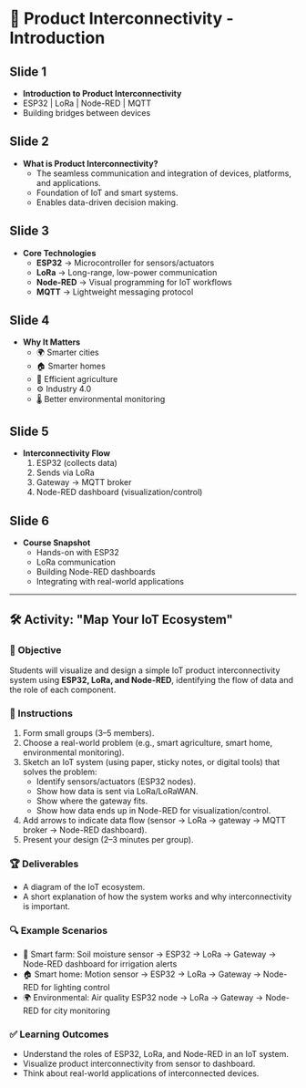 # 📘 Product Interconnectivity - Introduction

## Slide 1
- **Introduction to Product Interconnectivity**
- ESP32 | LoRa | Node-RED | MQTT
- Building bridges between devices

## Slide 2
- **What is Product Interconnectivity?**
  - The seamless communication and integration of devices, platforms, and applications.
  - Foundation of IoT and smart systems.
  - Enables data-driven decision making.

## Slide 3
- **Core Technologies**
  - **ESP32** → Microcontroller for sensors/actuators
  - **LoRa** → Long-range, low-power communication
  - **Node-RED** → Visual programming for IoT workflows
  - **MQTT** → Lightweight messaging protocol

## Slide 4
- **Why It Matters**
  - 🌍 Smarter cities
  - 🏠 Smarter homes
  - 🌱 Efficient agriculture
  - ⚙️ Industry 4.0
  - 🌡️ Better environmental monitoring

## Slide 5
- **Interconnectivity Flow**
  1. ESP32 (collects data)
  2. Sends via LoRa
  3. Gateway → MQTT broker
  4. Node-RED dashboard (visualization/control)

## Slide 6
- **Course Snapshot**
  - Hands-on with ESP32
  - LoRa communication
  - Building Node-RED dashboards
  - Integrating with real-world applications

---

## 🛠️ Activity: "Map Your IoT Ecosystem"

### 🎯 Objective  
Students will visualize and design a simple IoT product interconnectivity system using **ESP32, LoRa, and Node-RED**, identifying the flow of data and the role of each component.

### 📝 Instructions  
1. Form small groups (3–5 members).  
2. Choose a real-world problem (e.g., smart agriculture, smart home, environmental monitoring).  
3. Sketch an IoT system (using paper, sticky notes, or digital tools) that solves the problem:  
   - Identify sensors/actuators (ESP32 nodes).  
   - Show how data is sent via LoRa/LoRaWAN.  
   - Show where the gateway fits.  
   - Show how data ends up in Node-RED for visualization/control.  
4. Add arrows to indicate data flow (sensor → LoRa → gateway → MQTT broker → Node-RED dashboard).  
5. Present your design (2–3 minutes per group).  

### 🏆 Deliverables  
- A diagram of the IoT ecosystem.  
- A short explanation of how the system works and why interconnectivity is important.  

### 🔍 Example Scenarios  
- 🌱 Smart farm: Soil moisture sensor → ESP32 → LoRa → Gateway → Node-RED dashboard for irrigation alerts  
- 🏠 Smart home: Motion sensor → ESP32 → LoRa → Gateway → Node-RED for lighting control  
- 🌍 Environmental: Air quality ESP32 node → LoRa → Gateway → Node-RED for city monitoring  

### ✅ Learning Outcomes  
- Understand the roles of ESP32, LoRa, and Node-RED in an IoT system.  
- Visualize product interconnectivity from sensor to dashboard.  
- Think about real-world applications of interconnected devices.
